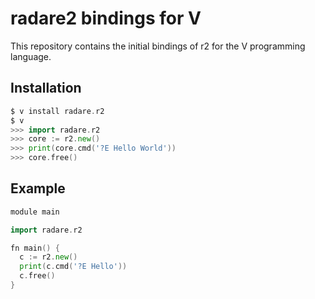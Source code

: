 # radare2 bindings for V

This repository contains the initial bindings of r2 for the V programming language.

## Installation

```go
$ v install radare.r2
$ v
>>> import radare.r2
>>> core := r2.new()
>>> print(core.cmd('?E Hello World'))
>>> core.free()
```

## Example

```go
module main

import radare.r2

fn main() {
  c := r2.new()
  print(c.cmd('?E Hello'))
  c.free()
}

```
